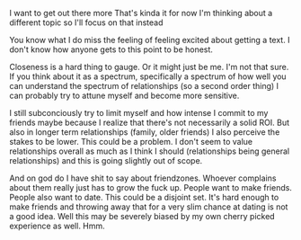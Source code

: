 I want to get out there more
That's kinda it for now
I'm thinking about a different topic so I'll focus on that instead

You know what I do miss the feeling of feeling excited about getting a text. I don't know how anyone gets to this point to be honest.

Closeness is a hard thing to gauge. Or it might just be me. I'm not that sure. If you think about it as a spectrum, specifically a spectrum of how well you can understand the spectrum of relationships (so a second order thing) I can probably try to attune myself and become more sensitive.

I still subconciously try to limit myself and how intense I commit to my friends maybe because I realize that there's not necessarily a solid ROI. But also in longer term relationships (family, older friends) I also perceive the stakes to be lower. This could be a problem. I don't seem to value relationships overall as much as I think I should (relationships being general relationships) and this is going slightly out of scope.

And on god do I have shit to say about friendzones. Whoever complains about them really just has to grow the fuck up. People want to make friends. People also want to date. This could be a disjoint set. It's hard enough to make friends and throwing away that for a very slim chance at dating is not a good idea. Well this may be severely biased by my own cherry picked experience as well. Hmm.